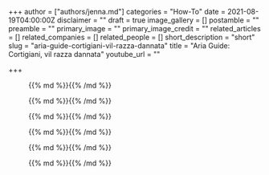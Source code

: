 +++
author = ["authors/jenna.md"]
categories = "How-To"
date = 2021-08-19T04:00:00Z
disclaimer = ""
draft = true
image_gallery = []
postamble = ""
preamble = ""
primary_image = ""
primary_image_credit = ""
related_articles = []
related_companies = []
related_people = []
short_description = "short"
slug = "aria-guide-cortigiani-vil-razza-dannata"
title = "Aria Guide: Cortigiani, vil razza dannata"
youtube_url = ""

+++
<figure data-type="image">{{% md %}}{{% /md %}}

</figure>

<figure data-type="image">{{% md %}}{{% /md %}}

</figure>

<figure data-type="image">{{% md %}}{{% /md %}}

</figure>

<figure data-type="image">{{% md %}}{{% /md %}}

</figure>

<figure data-type="image">{{% md %}}{{% /md %}}

</figure>

<figure data-type="image">{{% md %}}{{% /md %}}

</figure>